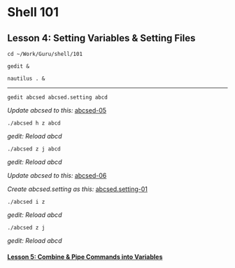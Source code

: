 # Shell 101
## Lesson 4: Setting Variables & Setting Files

`cd ~/Work/Guru/shell/101`

`gedit &`

`nautilus . &`
___

`gedit abcsed abcsed.setting abcd`

*Update abcsed to this:* [abcsed-05](https://github.com/inkVerb/guru/blob/master/101-shell/abcsed-05)

`./abcsed h z abcd`

*gedit: Reload abcd*

`./abcsed z j abcd`

*gedit: Reload abcd*

*Update abcsed to this:* [abcsed-06](https://github.com/inkVerb/guru/blob/master/101-shell/abcsed-06)

*Create abcsed.setting as this:* [abcsed.setting-01](https://github.com/inkVerb/guru/blob/master/101-shell/abcsed.setting-01)

`./abcsed i z`

*gedit: Reload abcd*

`./abcsed z j`

*gedit: Reload abcd*

#### [Lesson 5: Combine & Pipe Commands into Variables](https://github.com/inkVerb/guru/blob/master/101-shell/Lesson-05.md)
